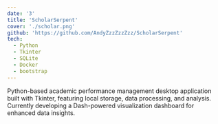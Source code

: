```yaml
---
date: '3'
title: 'ScholarSerpent'
cover: './scholar.png'
github: 'https://github.com/AndyZzzZzzZzz/ScholarSerpent'
tech:
  - Python
  - Tkinter
  - SQLite
  - Docker
  - bootstrap
---
```


Python-based academic performance management desktop application built with Tkinter, featuring local storage, data processing, and analysis. Currently developing a Dash-powered visualization dashboard for enhanced data insights.

